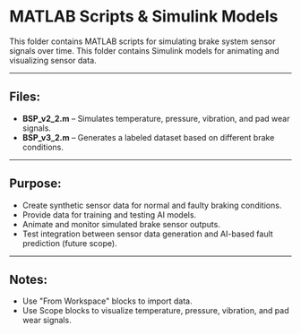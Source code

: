 
# MATLAB Scripts & Simulink Models

This folder contains MATLAB scripts for simulating brake system sensor signals over time.
This folder contains Simulink models for animating and visualizing sensor data.

---

## Files:
- **BSP_v2_2.m** – Simulates temperature, pressure, vibration, and pad wear signals.
- **BSP_v3_2.m** – Generates a labeled dataset based on different brake conditions.

---

## Purpose:
- Create synthetic sensor data for normal and faulty braking conditions.
- Provide data for training and testing AI models.
- Animate and monitor simulated brake sensor outputs.
- Test integration between sensor data generation and AI-based fault prediction (future scope).

---

## Notes:
- Use "From Workspace" blocks to import data.
- Use Scope blocks to visualize temperature, pressure, vibration, and pad wear signals.
